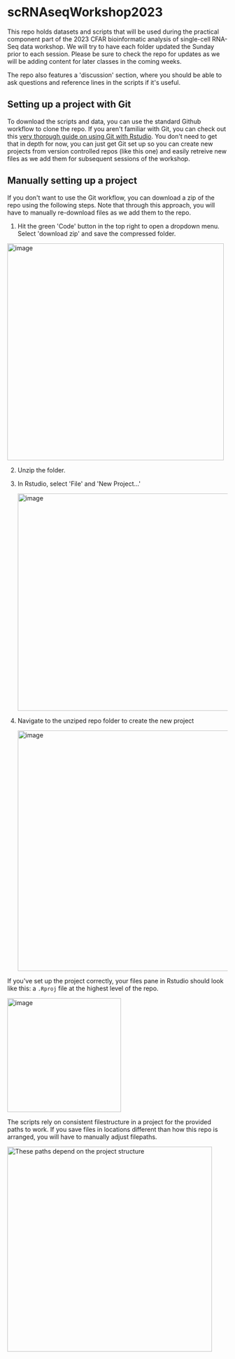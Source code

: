 # scRNAseqWorkshop2023

This repo holds datasets and scripts that will be used during the practical component part of the 2023 CFAR bioinformatic analysis of single-cell RNA-Seq data workshop. We will try to have each folder updated the Sunday prior to each session. Please be sure to check the repo for updates as we will be adding content for later classes in the coming weeks.

The repo also features a 'discussion' section, where you should be able to ask questions and reference lines in the scripts if it's useful. 

## Setting up a project with Git

To download the scripts and data, you can use the standard Github workflow to clone the repo.
If you aren't familiar with Git, you can check out this [very thorough guide on using Git with Rstudio](https://happygitwithr.com/). 
You don't need to get that in depth for now, you can just get Git set up so you can create new 
projects from version controlled repos (like this one) and easily retreive new files as we add
them for subsequent sessions of the workshop. 

## Manually setting up a project

If you don't want to use the Git workflow, you can download a zip of the repo using the following steps.
Note that through this approach, you will have to manually re-download files as we add them to the repo. 

1) Hit the green 'Code' button in the top right to open a dropdown menu.  Select 'download zip' and save the compressed folder.
   
<img width="495" alt="image" src="https://github.com/yerkes-gencore/scRNAseqWorkshop2023/assets/46037149/2ba9f88c-81c5-439b-81fc-42d6c227e9ba">

2) Unzip the folder.
3) In Rstudio, select 'File' and 'New Project...'
   
   <img width="496" alt="image" src="https://github.com/yerkes-gencore/scRNAseqWorkshop2023/assets/46037149/b172c371-4bd3-44be-aab3-67b656cdf60f">

4) Navigate to the unziped repo folder to create the new project
   
   <img width="549" alt="image" src="https://github.com/yerkes-gencore/scRNAseqWorkshop2023/assets/46037149/350e709b-3379-40ca-bfbc-2f1247e68bfe">

If you've set up the project correctly, your files pane in Rstudio should look like this: a `.Rproj` file at the highest level of the repo.

<img width="260" alt="image" src="https://github.com/yerkes-gencore/scRNAseqWorkshop2023/assets/46037149/8bef303d-7d32-4c32-a640-ff6ba984a164">


The scripts rely on consistent filestructure in a project for the provided paths to work. If you save files in locations different than
how this repo is arranged, you will have to manually adjust filepaths. 

<img width="468" alt="These paths depend on the project structure" src="https://github.com/yerkes-gencore/scRNAseqWorkshop2023/assets/46037149/236ca130-9b41-4a36-81a3-9cf58dd11258">

